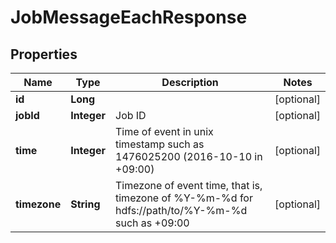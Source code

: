 
# JobMessageEachResponse

## Properties
Name | Type | Description | Notes
------------ | ------------- | ------------- | -------------
**id** | **Long** |  |  [optional]
**jobId** | **Integer** | Job ID |  [optional]
**time** | **Integer** | Time of event in unix timestamp such as 1476025200 (2016-10-10 in +09:00) |  [optional]
**timezone** | **String** | Timezone of event time, that is, timezone of %Y-%m-%d for hdfs://path/to/%Y-%m-%d such as +09:00 |  [optional]




